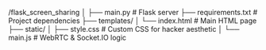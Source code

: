 /flask_screen_sharing
│
├── main.py              # Flask server
├── requirements.txt     # Project dependencies
├── templates/
│   └── index.html       # Main HTML page
├── static/
│   ├── style.css        # Custom CSS for hacker aesthetic
│   └── main.js          # WebRTC & Socket.IO logic
